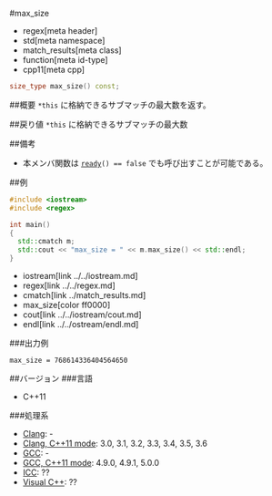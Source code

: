 #max_size
* regex[meta header]
* std[meta namespace]
* match_results[meta class]
* function[meta id-type]
* cpp11[meta cpp]

```cpp
size_type max_size() const;
```

##概要
`*this` に格納できるサブマッチの最大数を返す。


##戻り値
`*this` に格納できるサブマッチの最大数


##備考
- 本メンバ関数は [`ready`](ready.md)`() == false` でも呼び出すことが可能である。


##例
```cpp
#include <iostream>
#include <regex>

int main()
{
  std::cmatch m;
  std::cout << "max_size = " << m.max_size() << std::endl;
}
```
* iostream[link ../../iostream.md]
* regex[link ../../regex.md]
* cmatch[link ../match_results.md]
* max_size[color ff0000]
* cout[link ../../iostream/cout.md]
* endl[link ../../ostream/endl.md]

###出力例
```
max_size = 768614336404564650
```


##バージョン
###言語
- C++11

###処理系
- [Clang](/implementation.md#clang): -
- [Clang, C++11 mode](/implementation.md#clang): 3.0, 3.1, 3.2, 3.3, 3.4, 3.5, 3.6
- [GCC](/implementation.md#gcc): -
- [GCC, C++11 mode](/implementation.md#gcc): 4.9.0, 4.9.1, 5.0.0
- [ICC](/implementation.md#icc): ??
- [Visual C++](/implementation.md#visual_cpp): ??

